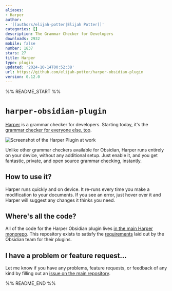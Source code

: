 ```yaml
---
aliases:
- Harper
author:
- '[[authors/elijah-potter|Elijah Potter]]'
categories: []
description: The Grammar Checker for Developers
downloads: 2932
mobile: false
number: 1837
stars: 27
title: Harper
type: plugin
updated: '2024-10-14T00:52:38'
url: https://github.com/elijah-potter/harper-obsidian-plugin
version: 0.12.0
---
```


%% README_START %%

# `harper-obsidian-plugin`

[Harper](https://github.com/elijah-potter/harper) is a grammar checker for developers.
Starting today, it's the [grammar checker for everyone else, too](https://writewithharper.com/obsidian/).

![Screenshot of the Harper Plugin at work](https://raw.githubusercontent.com/elijah-potter/harper-obsidian-plugin/HEAD/screenshot.webp)

Unlike other grammar checkers available for Obsidian, Harper runs entirely on your device, without any additional setup. Just enable it, and you get fantastic, private, and open source grammar checking, instantly.

## How to use it?

Harper runs quickly and on device.
It re-runs every time you make a modification to your documents.
If you see an error, just hover over it and Harper will suggest any changes it thinks you need.

## Where's all the code?

All of the code for the Harper Obsidian plugin lives [in the main Harper monorepo](https://github.com/elijah-potter/harper/tree/master/packages/obsidian-plugin).
This repository exists to satisfy the [requirements](https://docs.obsidian.md/Plugins/Releasing/Submit+your+plugin) laid out by the Obsidian team for their plugins.

## I have a problem or feature request...

Let me know if you have any problems, feature requests, or feedback of any kind by filling out an [issue on the main repository](https://github.com/elijah-potter/harper/issues/new).


%% README_END %%